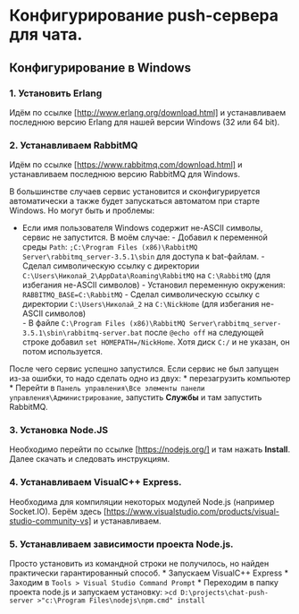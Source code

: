 Конфигурирование push-сервера для чата.
=======================================

## Конфигурирование в Windows

### 1. Установить Erlang

Идём по ссылке [http://www.erlang.org/download.html] и устанавливаем последнюю версию Erlang для нашей версии Windows (32 или 64 bit). 

### 2. Устанавливаем RabbitMQ

Идём по ссылке [https://www.rabbitmq.com/download.html] и устанавливаем последнюю версию RabbitMQ для Windows.

В большинстве случаев сервис установится и сконфигурируется автоматически а также будет запускаться автоматом при старте Windows.
Но могут быть и проблемы: 

* Если имя пользователя Windows содержит не-ASCII символы, сервис не запустится.
    В моём случае:
        - Добавил к переменной среды `Path`: `;C:\Program Files (x86)\RabbitMQ Server\rabbitmq_server-3.5.1\sbin` для доступа к bat-файлам.
        - Сделал символическую ссылку с директории `C:\Users\Николай_2\AppData\Roaming\RabbitMQ` на `C:\RabbitMQ` (для избегания не-ASCII символов) 
        - Установил переменную окружения: `RABBITMQ_BASE=C:\RabbitMQ`
        - Сделал символическую ссылку с директории `C:\Users\Николай_2` на `C:\NickHome` (для избегания не-ASCII символов)   
        - В файле `C:\Program Files (x86)\RabbitMQ Server\rabbitmq_server-3.5.1\sbin\rabbitmq-server.bat` после `@echo off` 
            на следующей строке добавил `set HOMEPATH=/NickHome`. Хотя диск `C:/` и не указан, он потом используется.
              
После чего сервис успешно запустился. Если сервис не был запущен из-за ошибки, то надо сделать одно из двух:
    * перезагрузить компьютер
    * Перейти в `Панель управления\Все элементы панели управления\Администрирование`, запустить **Службы** и там запустить RabbitMQ.
    
### 3. Установка Node.JS 

Необходимо перейти по ссылке [https://nodejs.org/] и там нажать **Install**. Далее скачать и следовать инструкциям.

### 4. Устанавливаем VisualC++ Express.

Необходима для компиляции некоторых модулей Node.js (например Socket.IO).
Берём здесь [https://www.visualstudio.com/products/visual-studio-community-vs] и устанавливаем.

### 5. Устанавливаем зависимости проекта Node.js.

Просто установить из командной строки не получилось, но найден практически гарантированный способ.
    * Запускаем VisualC++ Express
    * Заходим в `Tools > Visual Studio Command Prompt`
    * Переходим в папку проекта node.js и запускаем установку:
        ```
        >cd D:\projects\chat-push-server
        >"c:\Program Files\nodejs\npm.cmd" install 
        ```





        
        

